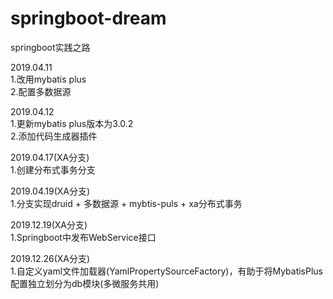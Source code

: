 # springboot-dream
springboot实践之路

2019.04.11  
1.改用mybatis plus  
2.配置多数据源


2019.04.12  
1.更新mybatis plus版本为3.0.2  
2.添加代码生成器插件  

2019.04.17(XA分支)     
1.创建分布式事务分支  

2019.04.19(XA分支)   
1.分支实现druid + 多数据源 + mybtis-puls + xa分布式事务

2019.12.19(XA分支)  
1.Springboot中发布WebService接口

2019.12.26(XA分支)   
1.自定义yaml文件加载器(YamlPropertySourceFactory)，有助于将MybatisPlus配置独立划分为db模块(多微服务共用)
